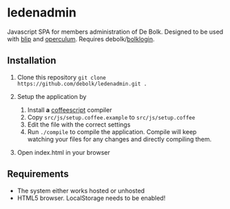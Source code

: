 ledenadmin
==========
Javascript SPA for members administration of De Bolk. Designed to be used with [blip](https://github.com/debolk/blip) and [operculum](https://github.com/debolk/operculum).
Requires debolk/[bolklogin](https://github.com/debolk/bolklogin).

## Installation

1. Clone this repository `git clone https://github.com/debolk/ledenadmin.git .`
2. Setup the application by

	1. Install **a** [coffeescript](http://coffeescript.org/#installation) compiler
	2. Copy `src/js/setup.coffee.example` to `src/js/setup.coffee`
	3. Edit the file with the correct settings
	4. Run `./compile` to compile the application. Compile will keep watching your files for any changes and directly compiling them. 
3. Open index.html in your browser

## Requirements
- The system either works hosted or unhosted
- HTML5 browser. LocalStorage needs to be enabled!
